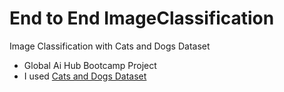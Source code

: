 # End to End ImageClassification
Image Classification with Cats and Dogs Dataset

* Global Ai Hub Bootcamp Project
* I used [Cats and Dogs Dataset](https://www.microsoft.com/en-us/download/details.aspx?id=54765)
